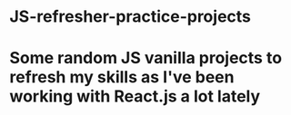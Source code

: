 # JS-refresher-practice-projects
# Some random JS vanilla projects to refresh my skills as I've been working with React.js a lot lately
